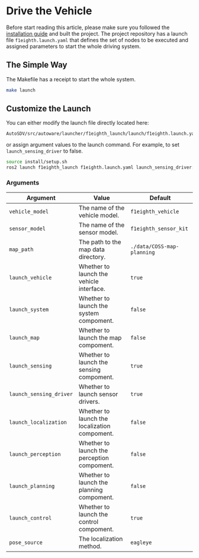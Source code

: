 # Drive the Vehicle

Before start reading this article, please make sure you followed the
[installation guide](installation.md) and built the project. The
project repository has a launch file `f1eighth.launch.yaml` that
defines the set of nodes to be executed and assigned parameters to
start the whole driving system.

## The Simple Way

The Makefile has a receipt to start the whole system.

```sh
make launch
```

## Customize the Launch

You can either modify the launch file directly located here:

```
AutoSDV/src/autoware/launcher/f1eighth_launch/launch/f1eighth.launch.yaml
```

or assign argument values to the launch command. For example, to set
 `launch_sensing_driver` to false.


```sh
source install/setup.sh
ros2 launch f1eighth_launch f1eighth.launch.yaml launch_sensing_driver:=false
```

### Arguments

| Argument                | Value                                         | Default                    |
|-------------------------|-----------------------------------------------|----------------------------|
| `vehicle_model`         | The name of the vehicle model.                | `f1eighth_vehicle`         |
| `sensor_model`          | The name of the sensor model.                 | `f1eighth_sensor_kit`      |
| `map_path`              | The path to the map data directory.           | `./data/COSS-map-planning` |
| `launch_vehicle`        | Whether to launch the vehicle interface.      | `true`                     |
| `launch_system`         | Whether to launch the system compoment.       | `false`                    |
| `launch_map`            | Whether to launch the map compoment.          | `false`                    |
| `launch_sensing`        | Whether to launch the sensing compoment.      | `true`                     |
| `launch_sensing_driver` | Whether to launch sensor drivers.             | `true`                     |
| `launch_localization`   | Whether to launch the localization compoment. | `false`                    |
| `launch_perception`     | Whether to launch the perception compoment.   | `false`                    |
| `launch_planning`       | Whether to launch the planning compoment.     | `false`                    |
| `launch_control`        | Whether to launch the control compoment.      | `true`                     |
| `pose_source`           | The localization method.                      | `eagleye`                  |
